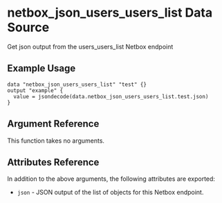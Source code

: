 # netbox\_json\_users\_users\_list Data Source

Get json output from the users_users_list Netbox endpoint

## Example Usage

```hcl
data "netbox_json_users_users_list" "test" {}
output "example" {
  value = jsondecode(data.netbox_json_users_users_list.test.json)
}
```

## Argument Reference

This function takes no arguments.

## Attributes Reference

In addition to the above arguments, the following attributes are exported:
* ``json`` - JSON output of the list of objects for this Netbox endpoint.

